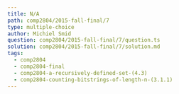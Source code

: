 ```yaml
---
title: N/A
path: comp2804/2015-fall-final/7
type: multiple-choice
author: Michiel Smid
question: comp2804/2015-fall-final/7/question.ts
solution: comp2804/2015-fall-final/7/solution.md
tags:
  - comp2804
  - comp2804-final
  - comp2804-a-recursively-defined-set-(4.3)
  - comp2804-counting-bitstrings-of-length-n-(3.1.1)
---
```


